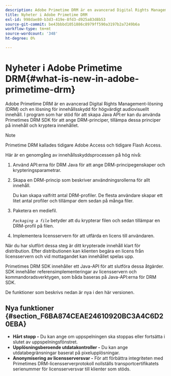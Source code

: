 ```yaml
---
description: Adobe Primetime DRM är en avancerad Digital Rights Management-lösning (DRM) och en lösning för innehållsskydd för högvärdigt audiovisuellt innehåll. I program som har stöd för att skapa Java API:er kan du använda Primetimes DRM SDK för att ange DRM-principer, tillämpa dessa principer på innehåll och kryptera innehållet.
title: Nyheter i Adobe Primetime DRM
exl-id: 998dae80-b3d3-419e-8fd3-d925a83d8b53
source-git-commit: be43bbbd1051886c8979ff590a3197b2a7249b6a
workflow-type: tm+mt
source-wordcount: '348'
ht-degree: 0%

---
```


# Nyheter i Adobe Primetime DRM{#what-is-new-in-adobe-primetime-drm}

Adobe Primetime DRM är en avancerad Digital Rights Management-lösning (DRM) och en lösning för innehållsskydd för högvärdigt audiovisuellt innehåll. I program som har stöd för att skapa Java API:er kan du använda Primetimes DRM SDK för att ange DRM-principer, tillämpa dessa principer på innehåll och kryptera innehållet.

>[!NOTE]
>
>Primetime DRM kallades tidigare Adobe Access och tidigare Flash Access.

Här är en genomgång av innehållsskyddsprocessen på hög nivå:

1. Använd API:erna för DRM Java för att ange DRM-principegenskaper och krypteringsparametrar.
1. Skapa en DRM-princip som beskriver användningsrollerna för allt innehåll.

   Du kan skapa valfritt antal DRM-profiler. De flesta användare skapar ett litet antal profiler och tillämpar dem sedan på många filer.
1. Paketera en mediefil.

   *`Packaging a file`* betyder att du krypterar filen och sedan tillämpar en DRM-profil på filen.
1. Implementera licensservern för att utfärda en licens till användaren.

När du har slutfört dessa steg är ditt krypterade innehåll klart för distribution. Efter distributionen kan klienten begära en licens från licensservern och vid mottagandet kan innehållet spelas upp.

Primetimes DRM SDK innehåller ett Java-API för att slutföra dessa åtgärder. SDK innehåller referensimplementeringar av licensservern och kommandoradsverktygen, som båda baseras på Java-API:erna för DRM SDK.

De funktioner som beskrivs nedan är nya i den här versionen.

## Nya funktioner {#section_F6BA874CEAE24610920BC3A4C6D20EBA}

* **Hårt stopp -** Du kan ange om uppspelningen ska stoppas eller fortsätta i slutet av uppspelningsfönstret.
* **Upplösningsberoende utdatakontroller -** Du kan ange utdatabegränsningar baserat på pixelupplösningar.
* **Anonymisering av licensserversvar -** För att förbättra integriteten med Primetimes DRM-licensserverprotokoll nollställs transportcertifikatets serienummer för licensserversvar till klienter som stöds.
